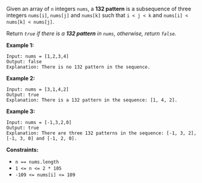 Given an array of `n` integers `nums`, a **132 pattern** is a subsequence of
three integers `nums[i]`, `nums[j]` and `nums[k]` such that `i < j < k` and
`nums[i] < nums[k] < nums[j]`.

Return _`true` if there is a **132 pattern** in `nums`, otherwise, return
`false`._



**Example 1:**

    
    
    Input: nums = [1,2,3,4]
    Output: false
    Explanation: There is no 132 pattern in the sequence.
    

**Example 2:**

    
    
    Input: nums = [3,1,4,2]
    Output: true
    Explanation: There is a 132 pattern in the sequence: [1, 4, 2].
    

**Example 3:**

    
    
    Input: nums = [-1,3,2,0]
    Output: true
    Explanation: There are three 132 patterns in the sequence: [-1, 3, 2], [-1, 3, 0] and [-1, 2, 0].
    



**Constraints:**

  * `n == nums.length`
  * `1 <= n <= 2 * 105`
  * `-109 <= nums[i] <= 109`

